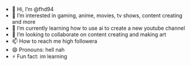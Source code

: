 - 👋 Hi, I’m @fhd94
- 👀 I’m interested in gaming, anime, movies, tv shows, content creating and more
- 🌱 I’m currently learning how to use ai to create a new youtube channel
- 💞️ I’m looking to collaborate on content creating and making art
- 📫 How to reach me high followera
- 😄 Pronouns: hell nah
- ⚡ Fun fact: im learning

<!---
fhd94/fhd94 is a ✨ special ✨ repository because its `README.md` (this file) appears on your GitHub profile.
You can click the Preview link to take a look at your changes.
--->
